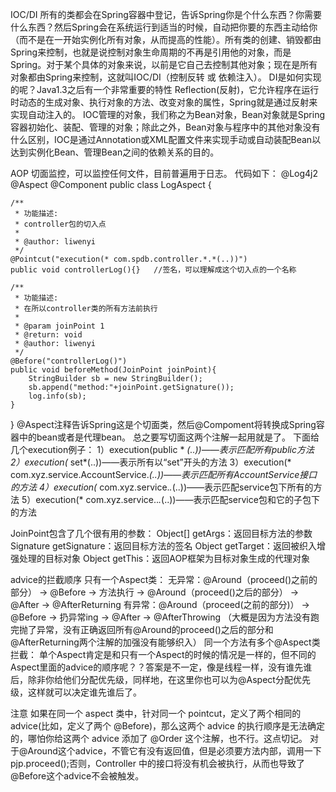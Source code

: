 IOC/DI
所有的类都会在Spring容器中登记，告诉Spring你是个什么东西？你需要什么东西？然后Spring会在系统运行到适当的时候，自动把你要的东西主动给你（而不是在一开始实例化所有对象，从而提高的性能）。所有类的创建、销毁都由Spring来控制，也就是说控制对象生命周期的不再是引用他的对象，而是Spring。对于某个具体的对象来说，以前是它自己去控制其他对象；现在是所有对象都由Spring来控制，这就叫IOC/DI（控制反转 或 依赖注入）。
DI是如何实现的呢？Java1.3之后有一个非常重要的特性 Reflection(反射)，它允许程序在运行时动态的生成对象、执行对象的方法、改变对象的属性，Spring就是通过反射来实现自动注入的。
IOC管理的对象，我们称之为Bean对象，Bean对象就是Spring容器初始化、装配、管理的对象；除此之外，Bean对象与程序中的其他对象没有什么区别，IOC是通过Annotation或XML配置文件来实现手动或自动装配Bean以达到实例化Bean、管理Bean之间的依赖关系的目的。

AOP
切面监控，可以监控任何文件，目前普遍用于日志。
代码如下：
@Log4j2
@Aspect
@Component
public class LogAspect {

    /**
     * 功能描述:
     * controller包的切入点
     *
     * @author: liwenyi
     */
    @Pointcut("execution(* com.spdb.controller.*.*(..))")
    public void controllerLog(){}   //签名，可以理解成这个切入点的一个名称

    /**
     * 功能描述:
     * 在所以controller类的所有方法前执行
     *
     * @param joinPoint 1
     * @return: void
     * @author: liwenyi
     */
    @Before("controllerLog()")
    public void beforeMethod(JoinPoint joinPoint){
        StringBuilder sb = new StringBuilder();
        sb.append("method:"+joinPoint.getSignature());
        log.info(sb);
    }
}
@Aspect注释告诉Spring这是个切面类，然后@Compoment将转换成Spring容器中的bean或者是代理bean。 总之要写切面这两个注解一起用就是了。
下面给几个execution例子：
1）execution(public * *(..))——表示匹配所有public方法
2）execution(* set*(..))——表示所有以“set”开头的方法
3）execution(* com.xyz.service.AccountService.*(..))——表示匹配所有AccountService接口的方法
4）execution(* com.xyz.service.*.*(..))——表示匹配service包下所有的方法
5）execution(* com.xyz.service..*.*(..))——表示匹配service包和它的子包下的方法

JoinPoint包含了几个很有用的参数：
Object[] getArgs：返回目标方法的参数
Signature getSignature：返回目标方法的签名
Object getTarget：返回被织入增强处理的目标对象
Object getThis：返回AOP框架为目标对象生成的代理对象

advice的拦截顺序
只有一个Aspect类：
无异常：@Around（proceed()之前的部分） → @Before → 方法执行 → @Around（proceed()之后的部分） → @After → @AfterReturning
有异常：@Around（proceed(之前的部分)） → @Before → 扔异常ing → @After → @AfterThrowing    （大概是因为方法没有跑完抛了异常，没有正确返回所有@Around的proceed()之后的部分和@AfterReturning两个注解的加强没有能够织入）
同一个方法有多个@Aspect类拦截：
单个Aspect肯定是和只有一个Aspect的时候的情况是一样的，但不同的Aspect里面的advice的顺序呢？？答案是不一定，像是线程一样，没有谁先谁后，除非你给他们分配优先级，同样地，在这里你也可以为@Aspect分配优先级，这样就可以决定谁先谁后了。

注意
如果在同一个 aspect 类中，针对同一个 pointcut，定义了两个相同的 advice(比如，定义了两个 @Before)，那么这两个 advice 的执行顺序是无法确定的，哪怕你给这两个 advice 添加了 @Order 这个注解，也不行。这点切记。
对于@Around这个advice，不管它有没有返回值，但是必须要方法内部，调用一下 pjp.proceed();否则，Controller 中的接口将没有机会被执行，从而也导致了 @Before这个advice不会被触发。